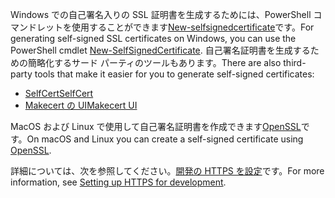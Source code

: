 <span data-ttu-id="c81cb-101">Windows での自己署名入りの SSL 証明書を生成するためには、PowerShell コマンドレットを使用することができます[New-selfsignedcertificate](https://technet.microsoft.com/itpro/powershell/windows/pki/new-selfsignedcertificate)です。</span><span class="sxs-lookup"><span data-stu-id="c81cb-101">For generating self-signed SSL certificates on Windows, you can use the PowerShell cmdlet [New-SelfSignedCertificate](https://technet.microsoft.com/itpro/powershell/windows/pki/new-selfsignedcertificate).</span></span> <span data-ttu-id="c81cb-102">自己署名証明書を生成するための簡略化するサード パーティのツールもあります。</span><span class="sxs-lookup"><span data-stu-id="c81cb-102">There are also third-party tools that make it easier for you to generate self-signed certificates:</span></span>

* [<span data-ttu-id="c81cb-103">SelfCert</span><span class="sxs-lookup"><span data-stu-id="c81cb-103">SelfCert</span></span>](https://www.pluralsight.com/blog/software-development/selfcert-create-a-self-signed-certificate-interactively-gui-or-programmatically-in-net)
* [<span data-ttu-id="c81cb-104">Makecert の UI</span><span class="sxs-lookup"><span data-stu-id="c81cb-104">Makecert UI</span></span>](http://makecertui.codeplex.com/)

<span data-ttu-id="c81cb-105">MacOS および Linux で使用して自己署名証明書を作成できます[OpenSSL](https://www.openssl.org/)です。</span><span class="sxs-lookup"><span data-stu-id="c81cb-105">On macOS and Linux you can create a self-signed certificate using [OpenSSL](https://www.openssl.org/).</span></span>

<span data-ttu-id="c81cb-106">詳細については、次を参照してください。[開発の HTTPS を設定](xref:security/https)です。</span><span class="sxs-lookup"><span data-stu-id="c81cb-106">For more information, see [Setting up HTTPS for development](xref:security/https).</span></span>
